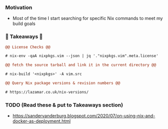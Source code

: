 ### Motivation
- Most of the time I start searching for specific Nix commands to meet my build goals

### 🥤 Takeaways 🥤

```diff
@@ License Checks @@

# nix-env -qaA nixpkgs.vim --json | jq '."nixpkgs.vim".meta.license'
```
```diff
@@ fetch the source tarball and link it in the current directory @@

# nix-build '<nixpkgs>' -A vim.src
```
```diff
@@ Query Nix package versions & revision numbers @@

# https://lazamar.co.uk/nix-versions/
```

### TODO (Read these & put to Takeaways section)
- https://sandervanderburg.blogspot.com/2020/07/on-using-nix-and-docker-as-deployment.html

